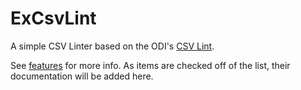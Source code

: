 ExCsvLint
=========

A simple CSV Linter based on the ODI's [CSV Lint](http://csvlint.io).

See [features](features.todo) for more info. As items are checked off of the list, their documentation will be added here.
